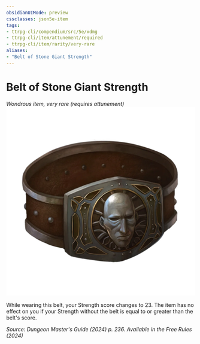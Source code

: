 ```yaml
---
obsidianUIMode: preview
cssclasses: json5e-item
tags:
- ttrpg-cli/compendium/src/5e/xdmg
- ttrpg-cli/item/attunement/required
- ttrpg-cli/item/rarity/very-rare
aliases: 
- "Belt of Stone Giant Strength"
---
```

# Belt of Stone Giant Strength
*Wondrous item, very rare (requires attunement)*  
![](3-Compendium/items/img/belt-of-giant-strength-stone.webp#right)


While wearing this belt, your Strength score changes to 23. The item has no effect on you if your Strength without the belt is equal to or greater than the belt's score.

*Source: Dungeon Master's Guide (2024) p. 236. Available in the Free Rules (2024)*